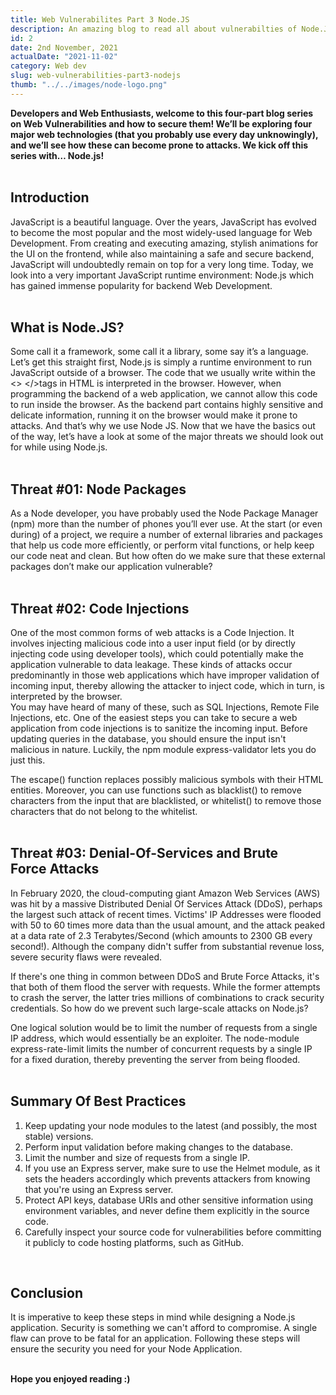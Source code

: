 ```yaml
---
title: Web Vulnerabilites Part 3 Node.JS
description: An amazing blog to read all about vulnerabilties of Node.JS
id: 2
date: 2nd November, 2021
actualDate: "2021-11-02"
category: Web dev
slug: web-vulnerabilities-part3-nodejs
thumb: "../../images/node-logo.png"
---
```


**Developers and Web Enthusiasts, welcome to this four-part blog series on Web Vulnerabilities and how to secure them! We’ll be exploring four major web technologies (that you probably use every day unknowingly), and we’ll see how these can become prone to attacks. We kick off this series with… Node.js!**  
<br />

## Introduction
JavaScript is a beautiful language. Over the years, JavaScript has evolved to become the most popular and the most widely-used language for Web Development. From creating and executing amazing, stylish animations for the UI on the frontend, while also maintaining a safe and secure backend, JavaScript will undoubtedly remain on top for a very long time. Today, we look into a very important JavaScript runtime environment: Node.js which has gained immense popularity for backend Web Development.  
<br />

## What is Node.JS?
Some call it a framework, some call it a library, some say it’s a language. Let’s get this straight first, Node.js is simply a runtime environment to run JavaScript outside of a browser. The code that we usually write within the <> </>tags in HTML is interpreted in the browser.
However, when programming the backend of a web application, we cannot allow this code to run inside the browser. As the backend part contains highly sensitive and delicate information, running it on the browser would make it prone to attacks. And that’s why we use Node JS. Now that we have the basics out of the way, let’s have a look at some of the major threats we should look out for while using Node.js.  
<br />

## Threat #01: Node Packages
As a Node developer, you have probably used the Node Package Manager (npm) more than the number of phones you’ll ever use. At the start (or even during) of a project, we require a number of external libraries and packages that help us code more efficiently, or perform vital functions, or help keep our code neat and clean. But how often do we make sure that these external packages don’t make our application vulnerable?  
<br />

## Threat #02: Code Injections
One of the most common forms of web attacks is a Code Injection. It involves injecting malicious code into a user input field (or by directly injecting code using developer tools), which could potentially make the application vulnerable to data leakage. These kinds of attacks occur predominantly in those web applications which have improper validation of incoming input, thereby allowing the attacker to inject code, which in turn, is interpreted by the browser.  
You may have heard of many of these, such as SQL Injections, Remote File Injections, etc. One of the easiest steps you can take to secure a web application from code injections is to sanitize the incoming input. Before updating queries in the database, you should ensure the input isn't malicious in nature. Luckily, the npm module express-validator lets you do just this.  

The escape() function replaces possibly malicious symbols with their HTML entities. Moreover, you can use functions such as blacklist() to remove characters from the input that are blacklisted, or whitelist() to remove those characters that do not belong to the whitelist.  
<br />

## Threat #03: Denial-Of-Services and Brute Force Attacks
In February 2020, the cloud-computing giant Amazon Web Services (AWS) was hit by a massive Distributed Denial Of Services Attack (DDoS), perhaps the largest such attack of recent times. Victims' IP Addresses were flooded with 50 to 60 times more data than the usual amount, and the attack peaked at a data rate of 2.3 Terabytes/Second (which amounts to 2300 GB every second!). Although the company didn't suffer from substantial revenue loss, severe security flaws were revealed.  

If there's one thing in common between DDoS and Brute Force Attacks, it's that both of them flood the server with requests. While the former attempts to crash the server, the latter tries millions of combinations to crack security credentials.
So how do we prevent such large-scale attacks on Node.js?  
  
One logical solution would be to limit the number of requests from a single IP address, which would essentially be an exploiter. The node-module express-rate-limit limits the number of concurrent requests by a single IP for a fixed duration, thereby preventing the server from being flooded.  
<br />

## Summary Of Best Practices
1. Keep updating your node modules to the latest (and possibly, the most stable) versions.
2. Perform input validation before making changes to the database.
3. Limit the number and size of requests from a single IP.
4. If you use an Express server, make sure to use the Helmet module, as it sets the headers accordingly which prevents attackers from knowing that you're using an Express server.
5. Protect API keys, database URIs and other sensitive information using environment variables, and never define them explicitly in the source code.
6. Carefully inspect your source code for vulnerabilities before committing it publicly to code hosting platforms, such as GitHub.  
<br />

## Conclusion
It is imperative to keep these steps in mind while designing a Node.js application. Security is something we can't afford to compromise. A single flaw can prove to be fatal for an application. Following these steps will ensure the security you need for your Node Application.  
<br />

**Hope you enjoyed reading :)**


